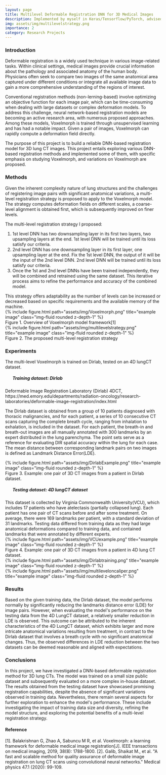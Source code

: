 ```yaml
---
layout: page
title: Multilevel Deformable Registration DNN for 3D Medical Images
description: Implemented by myself in Keras/Tensorflow/PyTorch, advised by Dr. Geoffrey Hugo
img: assets/img/multilevelstrategy.png
importance: 2
category: Research Projects
---
```


<h3 class="container-title"> Introduction </h3>

Deformable registration is a widely used technique in various image-related tasks. Within clinical settings, medical images provide crucial information about the pathology and associated anatomy of the human body. Physicians often seek to compare two images of the same anatomical area captured under different conditions or integrate all available image data to gain a more comprehensive understanding of the regions of interest.

Conventional registration methods (non-lerning-based) involve optimizing an objective function for each image pair, which can be time-consuming when dealing with large datasets or complex deformation models. To address this challenge, neural network-based registration models are becoming an active research area, with numerous proposed approaches. Among these models, Voxelmorph is trained through unsupervised learning and has had a notable impact. Given a pair of images, Voxelmorph can rapidly compute a deformation field directly. 

The purpose of this project is to build a reliable DNN-based registration model for 3D lung CT images. This project entails exploring various DNN-based registration methods and implemented some of them, with specific emphasis on studying Voxelmorph, and variations on Voxelmorph are proposed. 

<h3 class="container-title"> Methods </h3>

Given the inherent complexity nature of lung structures and the challenges of registering image pairs with significant anatomical variations, a multi-level registration strategy is proposed to apply to the Voxelmorph model. The strategy computes deformation fields on different scales, a coarse-level alignment is obtained
first, which is subsequently improved on finer levels. 

The multi-level registration strategy I proposed: 
<ol>
    <li>1st level DNN has two downsampling layer in its first two layers, two upsampling layers at the end. 1st level DNN will be trained until its loss satisfy our criteria. </li>
    <li>2nd level DNN has one downsampling layer in its first layer, one upsampling layer at the end. 
    Fix the 1st level DNN, the output of it will be the input of the 2nd level DNN. 2nd level DNN will be trained until its loss satisfy our criteria. </li>
    <li>Once the 1st and 2nd level DNNs have been trained independently, they will be combined and retrained using the same dataset. This iterative process aims to refine the performance and accuracy of the combined model. </li>
</ol>
This strategy offers adaptability as the number of levels can be increased or decreased based on specific requirements and the available memory of the machine.

<div class="row">
    <div class="col-sm mt-3 mt-md-0">
        {% include figure.html path="assets/img/Voxelmorph.png" title="example image" class="img-fluid rounded z-depth-1" %}
    </div>
</div>
<div class="caption">
    Figure 1. Overview of Voxelmorph model framework[1]
</div>

<div class="row">
    <div class="col-sm mt-3 mt-md-0">
        {% include figure.html path="assets/img/multilevelstrategy.png" title="example image" class="img-fluid rounded z-depth-1" %}
    </div>
</div>
<div class="caption">
    Figure 2. The proposed multi-level registration strategy
</div>



<h3 class="container-title"> Experiments </h3>

The multi-level Voxelmorph is trained on Dirlab, tested on an 4D lungCT dataset. 
<ul><h5 class="container-title"> Training dataset: Dirlab </h5></ul>
Deformable Image Registration Laboratory (Dirlab) 4DCT, https://med.emory.edu/departments/radiation-oncology/research-laboratories/deformable-image-registration/index.html

The Dirlab dataset is obtained from a group of 10 patients diagnosed with thoracic malignancies, and for each patient, a series of 10 consecutive CT scans capturing the complete breath cycle, ranging from inhalation to exhalation, is included in the dataset. For each patient, the breath-in and breath-out images are all manually annotated with 300 landmarks by an expert distributed in the lung parenchyma. The point sets serve as a reference for evaluating DIR spatial accuracy within the lung for each case. The mean distance between corresponding landmark pairs on two images is defined as Landmark Distance Error(LDE). 


<div class="row">
    <div class="col-sm mt-3 mt-md-0">
        {% include figure.html path="assets/img/DirlabExample.png" title="example image" class="img-fluid rounded z-depth-1" %}
    </div>
</div>
<div class="caption">
    Figure 3. Example: one pair of 3D CT images from a patient in Dirlab dataset. 
</div>

<ul><h5 class="container-title"> Testing dataset: 4D lungCT dataset </h5></ul>
This dataset is collected by Virginia Commonwealth University(VCU), which includes 17 patients who have atelectasis (partially collapsed lung). Each patient has one pair of CT scans before and after some treatment. 
On average, there were 169 landmarks per patient, with a standard deviation of 31 landmarks. Testing data differed from training data as they had large anatomical deformations compared to training data, and contained landmarks that were annotated by different experts. 

<div class="row">
    <div class="col-sm mt-3 mt-md-0">
        {% include figure.html path="assets/img/VCUexample.png" title="example image" class="img-fluid rounded z-depth-1" %}
    </div>
</div>
<div class="caption">
    Figure 4. Example: one pair of 3D CT images from a patient in 4D lung CT dataset. 
</div>


<div class="row">
    <div class="col-sm mt-3 mt-md-0">
        {% include figure.html path="assets/img/Dirlabtraining.png" title="example image" class="img-fluid rounded z-depth-1" %}
    </div>
</div>

<div class="row">
    <div class="col-sm mt-3 mt-md-0">
        {% include figure.html path="assets/img/multileveloncaliper.png" title="example image" class="img-fluid rounded z-depth-1" %}
    </div>
</div>


<h3 class="container-title"> Results </h3>

Based on the given training data, the Dirlab dataset, the model performs normally by significantly reducing the landmarks distance error (LDE) for image pairs. However, when evaluating the model's performance on the testing data from the 4D LungCT dataset, a relatively smaller reduction in LDE is observed. This outcome can be attributed to the inherent characteristics of the 4D LungCT dataset, which exhibits larger and more intricate anatomical variations resulting from treatment, in contrast to the Dirlab dataset that involves a breath cycle with no significant anatomical changes. Thus, the observed differences in LDE reduction between the two datasets can be deemed reasonable and aligned with expectations.

<h3 class="container-title"> Conclusions </h3>

In this project, we have investigated a DNN-based deformable registration method for 3D lung CTs. The model was trained on a small size public dataset and subsequently evaluated on a more complex in-house dataset. The results obtained from the testing dataset have showcased promising registration capabilities, despite the absence of significant variations observed in training data. Nevertheless, there remain several aspects for further exploration to enhance the model's performance. These include investigating the impact of training data size and diversity, refining the model structure, and exploring the potential benefits of a multi-level registration strategy. 


<h4 class="container-title"> Reference </h4>
[1]. Balakrishnan G, Zhao A, Sabuncu M R, et al. Voxelmorph: a learning framework for deformable medical image registration[J]. IEEE transactions on medical imaging, 2019, 38(8): 1788-1800.
[2]. Galib, Shaikat M., et al. "A fast and scalable method for quality assurance of deformable image registration on lung CT scans using convolutional neural networks." Medical physics 47.1 (2020): 99-109.

